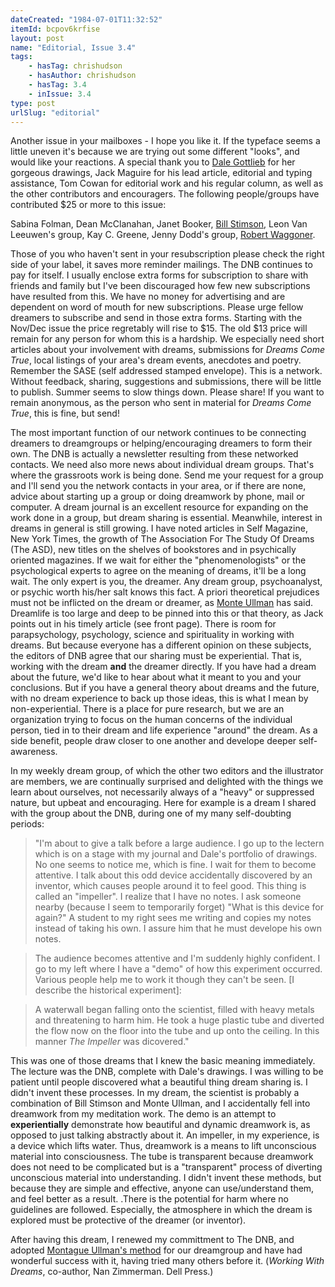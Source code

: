 ```yaml
---
dateCreated: "1984-07-01T11:32:52"
itemId: bcpov6krfise
layout: post
name: "Editorial, Issue 3.4"
tags:
    - hasTag: chrishudson
    - hasAuthor: chrishudson
    - hasTag: 3.4
    - inIssue: 3.4
type: post
urlSlug: "editorial"
---
```


Another issue in your mailboxes - I hope you like it. If the typeface seems a little uneven it's because we are trying out some different "looks", and would like your reactions. A special thank you to [Dale Gottlieb](../@dalegottlieb) for her gorgeous drawings, Jack Maguire for his lead article, editorial and typing assistance, Tom Cowan for editorial work and his regular column, as well as the other contributors and encouragers. The following people/groups have contributed $25 or more to this issue:

Sabina Folman, Dean McClanahan, Janet Booker, [Bill Stimson](../@billstimson), Leon Van Leeuwen's group, Kay C. Greene, Jenny Dodd's group, [Robert Waggoner](../@robertwaggoner).

Those of you who haven't sent in your resubscription please check the right side of your label, it saves more reminder mailings. The DNB continues to pay for itself. I usually enclose extra forms for subscription to share with friends and family but I've been discouraged how few new subscriptions have resulted from this. We have no money for advertising and are dependent on word of mouth for new subscriptions. Please urge fellow dreamers to subscribe and send in those extra forms. Starting with the Nov/Dec issue the price regretably will rise to $15. The old $13 price will remain for any person for whom this is a hardship. We especially need short articles about your involvement with dreams, submissions for _Dreams Come True_, local listings of your area's dream events, anecdotes and poetry. Remember the SASE (self addressed stamped envelope). This is a network. Without feedback, sharing, suggestions and submissions, there will be little to publish. Summer seems to slow things down. Please share! If you want to remain anonymous, as the person who sent in material for _Dreams Come True_, this is fine, but send!

The most important function of our network continues to be connecting dreamers to dreamgroups or helping/encouraging dreamers to form their own. The DNB is actually a newsletter resulting from these networked contacts. We need also more news about individual dream groups. That's where the grassroots work is being done. Send me your request for a group and I'll send you the network contacts in your area, or if there are none, advice about starting up a group or doing dreamwork by phone, mail or computer. A dream journal is an excellent resource for expanding on the work done in a group, but dream sharing is essential. Meanwhile, interest in dreams in general is still growing. I have noted articles in Self Magazine, New York Times, the growth of The Association For The Study Of Dreams (The ASD), new titles on the shelves of bookstores and in psychically oriented magazines. If we wait for either the "phenomenologists" or the psychological experts to agree on the meaning of dreams, it'll be a long wait. The only expert is you, the dreamer. Any dream group, psychoanalyst, or psychic worth his/her salt knows this fact. A priori theoretical prejudices must not be inflicted on the dream or dreamer, as [Monte Ullman](../@montagueullman) has said. Dreamlife is too large and deep to be pinned into this or that theory, as Jack points out in his timely article (see front page). There is room for parapsychology, psychology, science and spirituality in working with dreams. But because everyone has a different opinion on these subjects, the editors of DNB agree that our sharing must be experiential. That is, working with the dream **and** the dreamer directly. If you have had a dream about the future, we'd like to hear about what it meant to you and your conclusions. But if you have a general theory about dreams and the future, with no dream experience to back up those ideas, this is what I mean by non-experiential. There is a place for pure research, but we are an organization trying to focus on the human concerns of the individual person, tied in to their dream and life experience "around" the dream. As a side benefit, people draw closer to one another and develope deeper self-awareness.

In my weekly dream group, of which the other two editors and the illustrator are members, we are continually surprised and delighted with the things we learn about ourselves, not necessarily always of a "heavy" or suppressed nature, but upbeat and encouraging. Here for example is a dream I shared with the group about the DNB, during one of my many self-doubting periods:

> "I'm about to give a talk before a large audience. I go up to the lectern which is on a stage with my journal and Dale's portfolio of drawings. No one seems to notice me, which is fine. I wait for them to become attentive. I talk about this odd device accidentally discovered by an inventor, which causes people around it to feel good. This thing is called an "impeller". I realize that I have no notes. I ask someone nearby (because I seem to temporarily forget) "What is this device for again?" A student to my right sees me writing and copies my notes instead of taking his own. I assure him that he must develope his own notes.

> The audience becomes attentive and I'm suddenly highly confident. I go to my left where I have a "demo" of how this experiment occurred. Various people help me to work it though they can't be seen. [I describe the historical experiment]:

> A waterwall began falling onto the scientist, filled with heavy metals and threatening to harm him. He took a huge plastic tube and diverted the flow now on the floor into the tube and up onto the ceiling. In this manner _The Impeller_ was dicovered."

This was one of those dreams that I knew the basic meaning immediately. The lecture was the DNB, complete with Dale's drawings. I was willing to be patient until people discovered what a beautiful thing dream sharing is. I didn't invent these processes. In my dream, the scientist is probably a combination of Bill Stimson and Monte Ullman, and I accidentally fell into dreamwork from my meditation work. The demo is an attempt to **experientially** demonstrate how beautiful and dynamic dreamwork is, as opposed to just talking abstractly about it. An impeller, in my experience, is a device which lifts water. Thus, dreamwork is a means to lift unconscious material into consciousness. The tube is transparent because dreamwork does not need to be complicated but is a "transparent" process of diverting unconscious material into understanding. I didn't invent these methods, but because they are simple and effective, anyone can use/understand them, and feel better as a result. .There is the potential for harm where no guidelines are followed. Especially, the atmosphere in which the dream is explored must be protective of the dreamer (or inventor).

After having this dream, I renewed my committment to The DNB, and adopted [Montague Ullman's method](../bcpov6rssull/the-ullman-method-of-dream-analysis) for our dreamgroup and have had wonderful success with it, having tried many others before it. (_Working With Dreams_, co-author, Nan Zimmerman. Dell Press.)

